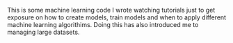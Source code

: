 This is some machine learning code I wrote watching tutorials just to get exposure on how to create models, train models and when to apply different machine learning algorithims. Doing this has also introduced me to managing large datasets. 
